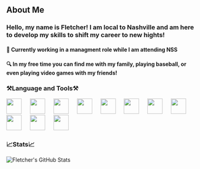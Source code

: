 <h2>About Me</h2>

<h3>Hello, my name is Fletcher! I am local to Nashville and am here to develop my skills to shift my career to new hights!</h3>

<h4>🏢 Currently working in a managment role while I am attending NSS</h4> 
<h4>🔍 In my free time you can find me with my family, playing baseball, or even playing video games with my friends!</h4> 



<h3>⚒️Language and Tools⚒️</h3>

<div align="left"> 
     <img src="https://camo.githubusercontent.com/83332cff730c24fb7829ea5ff814d2629572848a0881cf9a60222ef296263782/68747470733a2f2f736b696c6c69636f6e732e6465762f69636f6e733f693d6a73" height="40" />
     <img width="14" />
     <img src="https://camo.githubusercontent.com/f2ce4039c99cf35adde738583ab0fbcd60eaafccf1e949884bda91d0b5c819ce/68747470733a2f2f63646e2e6a7364656c6976722e6e65742f67682f64657669636f6e732f64657669636f6e2f69636f6e732f68746d6c352f68746d6c352d6f726967696e616c2e737667" height="40" />
     <img width="14" />
     <img src="https://camo.githubusercontent.com/0da944f181647261c840e34b20ed7e3ca44ddc150869c6ea550cf98d06c81a37/68747470733a2f2f63646e2e6a7364656c6976722e6e65742f67682f64657669636f6e732f64657669636f6e2f69636f6e732f637373332f637373332d6f726967696e616c2e737667" height="40" />
     <img width="14" />
     <img src="https://camo.githubusercontent.com/aed5f69c00ea3fd8c8bc70b89d236efae340eb3024526fd11bcba51c80c4aa40/68747470733a2f2f63646e2e6a7364656c6976722e6e65742f67682f64657669636f6e732f64657669636f6e2f69636f6e732f72656163742f72656163742d6f726967696e616c2e737667" height="40" />
     <img width="14" />
     <img src="https://camo.githubusercontent.com/70e5616dbd07222e33c75aeef97ac25e7ef9c5d57d5763c9a15f2fdc146418fd/68747470733a2f2f736b696c6c69636f6e732e6465762f69636f6e733f693d6373" height="40" /> 
     <img width="14" /> 
     <img src="https://camo.githubusercontent.com/c29bb71baeb986a6b13519d89dfbc0f93b3f252ce64deb423917c1ea258e9ff7/68747470733a2f2f736b696c6c69636f6e732e6465762f69636f6e733f693d6669676d61" height="40" /> 
     <img width="14" />
     <img src="https://camo.githubusercontent.com/eaa8cd7699a5a051355c1265a397303230be181869e4ccd74921858f5fa5e608/68747470733a2f2f736b696c6c69636f6e732e6465762f69636f6e733f693d6669726562617365" height="40" />
     <img width="14" />
     <img src="https://camo.githubusercontent.com/cac9cb122b22e852f5624d103e8656925976bf1a807a6bf4cd6751420731836f/68747470733a2f2f736b696c6c69636f6e732e6465762f69636f6e733f693d706f73746d616e" height="40" />
     <img width="14">
     <img src="https://camo.githubusercontent.com/a3e65c4a887a1abb4fdb1cf11771df9db7ea20f3d5aa683c51999899613bb8a5/68747470733a2f2f736b696c6c69636f6e732e6465762f69636f6e733f693d676974687562" height="40" />
     <img width="14" />
     <img src="https://camo.githubusercontent.com/25d07ba4220a3fcadb4af12394d157494ec298dec4ecd86321961427ea18c9e8/68747470733a2f2f63646e2e6a7364656c6976722e6e65742f67682f64657669636f6e732f64657669636f6e2f69636f6e732f7673636f64652f7673636f64652d6f726967696e616c2e737667" height="40" />
     <img width="14" />
     <img src="https://camo.githubusercontent.com/d7ba68805acd93fbf2619de8fa0420e7dcfda1b721b2f84c917bf89caa1f964c/68747470733a2f2f63646e2e73696d706c6569636f6e732e6f72672f6e65746c6966792f303043374237" height="40" />
</div>



<h3>📈Stats📈</h3>

![Fletcher's GitHub Stats](https://github-readme-stats.vercel.app/api?username=FLetcherJMoore&theme=apprentice)


     

